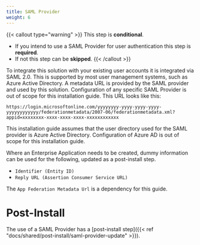 ```yaml
---
title: SAML Provider
weight: 6
---
```


<!--
Copyright Amazon.com, Inc. or its affiliates. All Rights Reserved.
SPDX-License-Identifier: MIT-0
-->

{{< callout type="warning" >}}
This step is **conditional**.

- If you intend to use a SAML Provider for user authentication this step is **required**.
- If not this step can be **skipped**.
{{< /callout >}}

To integrate this solution with your existing user accounts it is integrated via SAML 2.0. This is supported by most user management systems, such as Azure Active Directory. A metadata URL is provided by the SAML provider and used by this solution. Configuration of any specific SAML Provider is out of scope for this installation guide. This URL looks like this:

```
https://login.microsoftonline.com/yyyyyyyy-yyyy-yyyy-yyyy-yyyyyyyyyyyy/federationmetadata/2007-06/federationmetadata.xml?appid=xxxxxxxx-xxxx-xxxx-xxxx-xxxxxxxxxxxx
```

This installation guide assumes that the user directory used for the SAML provider is Azure Active Directory. Configuration of Azure AD is out of scope for this installation guide.

Where an Enterprise Application needs to be created, dummy information can be used for the following, updated as a post-install step.

- `Identifier (Entity ID)`
- `Reply URL (Assertion Consumer Service URL)`

The `App Federation Metadata Url` is a dependency for this guide.

# Post-Install

The use of a SAML Provider has a [post-install step]({{< ref "docs/shared/post-install/saml-provider-update" >}}). 